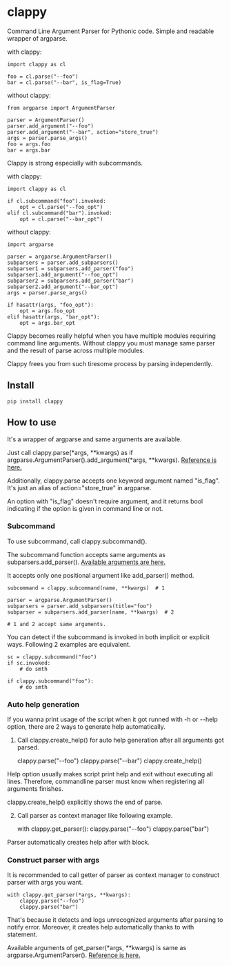 # clappy

Command Line Argument Parser for Pythonic code.
Simple and readable wrapper of argparse.

with clappy:

    import clappy as cl

    foo = cl.parse("--foo")
    bar = cl.parse("--bar", is_flag=True)

without clappy:

    from argparse import ArgumentParser

    parser = ArgumentParser()
    parser.add_argument("--foo")
    parser.add_argument("--bar", action="store_true")
    args = parser.parse_args()
    foo = args.foo
    bar = args.bar
    
Clappy is strong especially with subcommands.

with clappy:

    import clappy as cl

    if cl.subcommand("foo").invoked:
        opt = cl.parse("--foo_opt")
    elif cl.subcommand("bar").invoked:
        opt = cl.parse("--bar_opt")

without clappy:

    import argparse

    parser = argparse.ArgumentParser()
    subparsers = parser.add_subparsers()
    subparser1 = subparsers.add_parser("foo")
    subparser1.add_argument("--foo_opt")
    subparser2 = subparsers.add_parser("bar")
    subparser2.add_argument("--bar_opt")
    args = parser.parse_args()

    if hasattr(args, "foo_opt"):
        opt = args.foo_opt
    elif hasattr(args, "bar_opt"):
        opt = args.bar_opt


Clappy becomes really helpful when you have multiple modules requiring command line arguments.
Without clappy you must manage same parser and the result of parse across multiple modules.

Clappy frees you from such tiresome process by parsing independently.


## Install

`pip install clappy`

## How to use

It's a wrapper of argparse and same arguments are available.

Just call clappy.parse(*args, **kwargs) as if argparse.ArgumentParser().add_argument(*args, **kwargs). 
[Reference is here.](https://docs.python.org/3/library/argparse.html#the-add-argument-method)

Additionally, clappy.parse accepts one keyword argument named "is_flag".
It's just an alias of action="store_true" in argparse.

An option with "is_flag" doesn't require argument, and it returns bool indicating if the option is given in command line or not.

### Subcommand

To use subcommand, call clappy.subcommand().

The subcommand function accepts same arguments as subparsers.add_parser().
[Available arguments are here.](https://docs.python.org/3/library/argparse.html#argumentparser-objects)

It accepts only one positional argument like add_parser() method.

    subcommand = clappy.subcommand(name, **kwargs)  # 1

    parser = argparse.ArgumentParser()
    subparsers = parser.add_subparsers(title="foo")
    subparser = subparsers.add_parser(name, **kwargs)  # 2
    
    # 1 and 2 accept same arguments.

You can detect if the subcommand is invoked in both implicit or explicit ways.
Following 2 examples are equivalent.

    sc = clappy.subcommand("foo")
    if sc.invoked:
        # do smth

    if clappy.subcommand("foo"):
        # do smth

### Auto help generation

If you wanna print usage of the script when it got runned with -h or --help option, 
there are 2 ways to generate help automatically.

1. Call clappy.create_help() for auto help generation after all arguments got parsed.


    clappy.parse("--foo")
    clappy.parse("--bar")
    clappy.create_help()

Help option usually makes script print help and exit without executing all lines.
Therefore, commandline parser must know when registering all arguments finishes.

clappy.create_help() explicitly shows the end of parse.


2. Call parser as context manager like following example.


    with clappy.get_parser():
        clappy.parse("--foo")
        clappy.parse("bar")

Parser automatically creates help after with block.

### Construct parser with args

It is recommended to call getter of parser as context manager to construct parser with args you want.

    with clappy.get_parser(*args, **kwargs):
        clappy.parse("--foo")
        clappy.parse("bar")

That's because it detects and logs unrecognized arguments after parsing to notify error.
Moreover, it creates help automatically thanks to with statement.

Available arguments of get_parser(*args, **kwargs) is same as argparse.ArgumentParser().
[Reference is here.](https://docs.python.org/3/library/argparse.html#argumentparser-objects)
